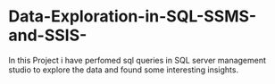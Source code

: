 # Data-Exploration-in-SQL-SSMS-and-SSIS-
In this Project i have perfomed sql queries in SQL server management studio to explore the data and found some interesting insights.
